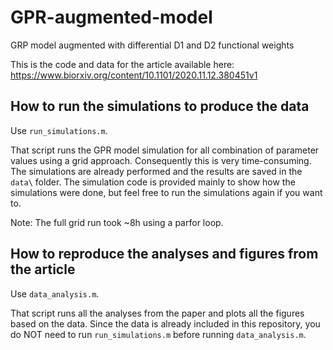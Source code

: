 # GPR-augmented-model
GRP model augmented with differential D1 and D2 functional weights

This is the code and data for the article available here:
https://www.biorxiv.org/content/10.1101/2020.11.12.380451v1

## How to run the simulations to produce the data

Use ```run_simulations.m```.

That script runs the GPR model simulation for all combination of
parameter values using a grid approach. Consequently this is very
time-consuming. The simulations are already performed and the results are
saved in the ```data\``` folder. The simulation code is provided mainly to show how the
simulations were done, but feel free to run the simulations again if you want to.

Note: The full grid run took ~8h using a parfor loop.

## How to reproduce the analyses and figures from the article


Use ```data_analysis.m```.

That script runs all the analyses from the paper and plots all the
figures based on the data. Since the data is already included in this repository, you do NOT
need to run ```run_simulations.m``` before running ```data_analysis.m```.
